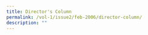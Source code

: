 ```yaml
---
title: Director's Column
permalink: /vol-1/issue2/feb-2006/director-column/
description: ""
---
```

